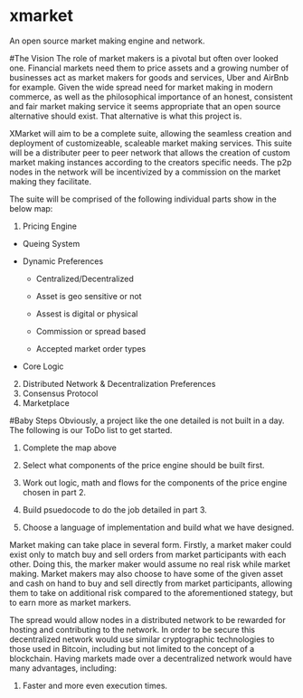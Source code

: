 # xmarket
An open source market making engine and network. 

#The Vision
The role of market makers is a pivotal but often over looked one. Financial markets need them to price assets and a growing number of businesses act as market makers for goods and services, Uber and AirBnb for example. Given the wide spread need for market making in modern commerce, as well as the philosophical importance of an honest, consistent and fair market making service it seems appropriate that an open source alternative should exist. That alternative is what this project is. 

XMarket will aim to be a complete suite, allowing the seamless creation and deployment of customizeable, scaleable market making services. This suite will be a distributer peer to peer network that allows the creation of custom market making instances according to the creators specific needs. The p2p nodes in the network will be incentivized by a commission on the market making they facilitate. 

The suite will be comprised of the following individual parts show in the below map:

1. Pricing Engine

  * Queing System

  * Dynamic Preferences

    * Centralized/Decentralized

    * Asset is geo sensitive or not
    
    * Assest is digital or physical

    * Commission or spread based
    
    * Accepted market order types 
  * Core Logic
2. Distributed Network & Decentralization Preferences
3. Consensus Protocol
4. Marketplace 

#Baby Steps
Obviously, a project like the one detailed is not built in a day. The following is our ToDo list to get started.

1. Complete the map above

2. Select what components of the price engine should be built first.

3. Work out logic, math and flows for the components of the price engine chosen in part 2.

4. Build psuedocode to do the job detailed in part 3.

5. Choose a language of implementation and build what we have designed.



Market making can take place in several form. Firstly, a market maker could exist only to match buy and sell orders from market participants with each other. Doing this, the marker maker would assume no real risk while market making. Market makers may also choose to have some of the given asset and cash on hand to buy and sell directly from market participants, allowing them to take on additional risk compared to the aforementioned stategy, but to earn more as market markers. 

The spread would allow nodes in a distributed network to be rewarded for hosting and contributing to the network. In order to be secure this decentralized network would use similar cryptographic technologies to those used in Bitcoin, including but not limited to the concept of a blockchain. Having markets made over a decentralized network would have many advantages, including:

1. Faster and more even execution times. 






